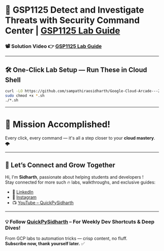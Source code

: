 # 🚀 GSP1125 Detect and Investigate Threats with Security Command Center | [GSP1125 Lab Guide](https://www.cloudskillsboost.google/games/6064/labs/38622)


### 📽️ Solution Video 👉 [GSP1125 Lab Guide]()

---

## 🛠️ One-Click Lab Setup — Run These in Cloud Shell

```bash
curl -LO https://github.com/sampathiraosidharth/Google-Cloud-Arcade---2025/raw/refs/heads/main/Level%201:%20Application%20Development%20and%20Security%20with%20GCP/Secure%20and%20Monitor/GSP1125%20Detect%20and%20Investigate%20Threats%20with%20Security%20Command%20Center/1125.sh
sudo chmod +x *.sh
./*.sh
```
---

# 🎯 Mission Accomplished!

Every click, every command — it's all a step closer to your **cloud mastery**. 🌩️

---

## 🔗 Let’s Connect and Grow Together

Hi, I'm **Sidharth**, passionate about helping students and developers !  
Stay connected for more such 🔥 labs, walkthroughs, and exclusive guides:

- 🔗 [LinkedIn](https://www.linkedin.com/in/sampathi-sidharth/)
- 📸 [Instagram](https://www.instagram.com/sampathi_rao_sidharth/)
- 📺 [YouTube – QuickPySidharth](https://www.youtube.com/@QuickPySidharth)

---

### 💡 Follow [QuickPySidharth](https://www.youtube.com/@QuickPySidharth) – For Weekly Dev Shortcuts & Deep Dives!

From GCP labs to automation tricks — crisp content, no fluff.  
**Subscribe now, thank yourself later.** ✅

